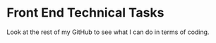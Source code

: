 # Front End Technical Tasks

Look at the rest of my GitHub to see what I can do in terms of coding.


